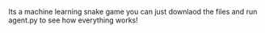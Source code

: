 Its a machine learning snake game you can just downlaod the files and run agent.py to see how everything works!
